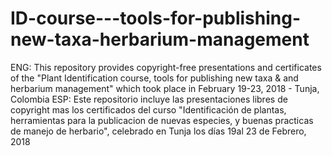 # ID-course---tools-for-publishing-new-taxa-herbarium-management
ENG:
This repository provides copyright-free presentations and certificates of the "Plant Identification course, tools for publishing new taxa &amp; and herbarium management" which took place in February 19-23, 2018 - Tunja, Colombia
ESP:
Este repositorio incluye las presentaciones libres de copyright mas los certificados del curso "Identificación de plantas, herramientas para la publicacion de nuevas especies, y buenas practicas de manejo de herbario", celebrado en Tunja los días 19al 23 de Febrero, 2018
